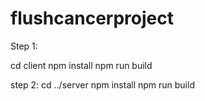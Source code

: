 # flushcancerproject

Step 1:

cd client
npm install
npm run build

step 2:
 cd ../server
 npm install
 npm run build
